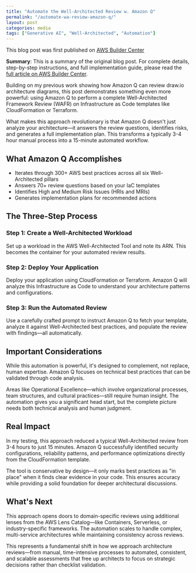 ```yaml
---
title: "Automate the Well-Architected Review w. Amazon Q"
permalink: "/automate-wa-review-amazon-q/"
layout: post
categories: media
tags: ["Generative AI", "Well-Architected", "Automation"]
---
```


This blog post was first published on [AWS Builder Center](https://builder.aws.com/content/2wj8D4HmqEjt6wbIBOMVnWx8EOB/automate-the-well-architected-review-w-amazon-q)

**Summary**: This is a summary of the original blog post. For complete details, step-by-step instructions, and full implementation guide, please read the [full article on AWS Builder Center](https://builder.aws.com/content/2wj8D4HmqEjt6wbIBOMVnWx8EOB/automate-the-well-architected-review-w-amazon-q).

Building on my previous work showing how Amazon Q can review draw.io architecture diagrams, this post demonstrates something even more powerful: using Amazon Q to perform a complete Well-Architected Framework Review (WAFR) on Infrastructure as Code templates like CloudFormation or Terraform.

What makes this approach revolutionary is that Amazon Q doesn't just analyze your architecture—it answers the review questions, identifies risks, and generates a full implementation plan. This transforms a typically 3-4 hour manual process into a 15-minute automated workflow.

## What Amazon Q Accomplishes

- Iterates through 300+ AWS best practices across all six Well-Architected pillars
- Answers 70+ review questions based on your IaC templates
- Identifies High and Medium Risk Issues (HRIs and MRIs)
- Generates implementation plans for recommended actions

## The Three-Step Process

### Step 1: Create a Well-Architected Workload
Set up a workload in the AWS Well-Architected Tool and note its ARN. This becomes the container for your automated review results.

### Step 2: Deploy Your Application
Deploy your application using CloudFormation or Terraform. Amazon Q will analyze this Infrastructure as Code to understand your architecture patterns and configurations.

### Step 3: Run the Automated Review
Use a carefully crafted prompt to instruct Amazon Q to fetch your template, analyze it against Well-Architected best practices, and populate the review with findings—all automatically.

## Important Considerations

While this automation is powerful, it's designed to complement, not replace, human expertise. Amazon Q focuses on technical best practices that can be validated through code analysis.

Areas like Operational Excellence—which involve organizational processes, team structures, and cultural practices—still require human insight. The automation gives you a significant head start, but the complete picture needs both technical analysis and human judgment.

## Real Impact

In my testing, this approach reduced a typical Well-Architected review from 3-4 hours to just 15 minutes. Amazon Q successfully identified security configurations, reliability patterns, and performance optimizations directly from the CloudFormation template.

The tool is conservative by design—it only marks best practices as "in place" when it finds clear evidence in your code. This ensures accuracy while providing a solid foundation for deeper architectural discussions.

## What's Next

This approach opens doors to domain-specific reviews using additional lenses from the AWS Lens Catalog—like Containers, Serverless, or industry-specific frameworks. The automation scales to handle complex, multi-service architectures while maintaining consistency across reviews.

This represents a fundamental shift in how we approach architecture reviews—from manual, time-intensive processes to automated, consistent, and scalable assessments that free up architects to focus on strategic decisions rather than checklist validation.
